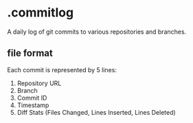 # .commitlog
A daily log of git commits to various repositories and branches.

## file format
Each commit is represented by 5 lines:
1. Repository URL
2. Branch
3. Commit ID
4. Timestamp
5. Diff Stats (Files Changed, Lines Inserted, Lines Deleted)
